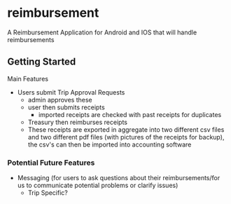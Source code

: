 # reimbursement

A Reimbursement Application for Android and IOS that will handle reimbursements
## Getting Started

Main Features

- Users submit Trip Approval Requests
     - admin approves these
     - user then submits receipts
          - imported receipts are checked with past receipts for duplicates
     - Treasury then reimburses receipts
     - These receipts are exported in aggregate into two different csv files and two different pdf files (with pictures of the   receipts for backup), the csv's can then be imported into accounting software

### Potential Future Features


      
- Messaging (for users to ask questions about their reimbursements/for us to communicate potential problems or clarify issues)
    - Trip Specific?


      
